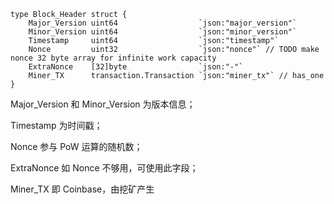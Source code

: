     type Block_Header struct {
        Major_Version uint64                  `json:"major_version"`
        Minor_Version uint64                  `json:"minor_version"`
        Timestamp     uint64                  `json:"timestamp"`
        Nonce         uint32                  `json:"nonce"` // TODO make nonce 32 byte array for infinite work capacity
        ExtraNonce    [32]byte                `json:"-"`
        Miner_TX      transaction.Transaction `json:"miner_tx"` // has_one
    }

Major\_Version 和 Minor\_Version 为版本信息；

Timestamp 为时间戳；

Nonce 参与 PoW 运算的随机数；

ExtraNonce 如 Nonce 不够用，可使用此字段；

Miner\_TX 即 Coinbase，由挖矿产生

